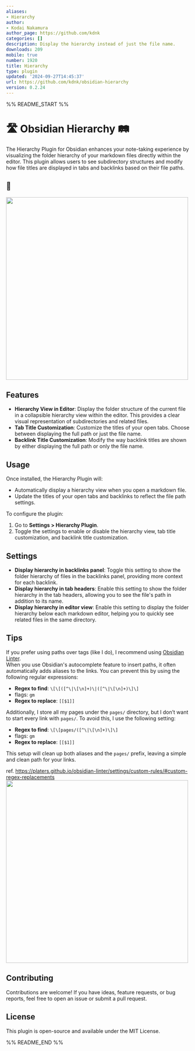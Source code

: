 ```yaml
---
aliases:
- Hierarchy
author:
- Kodai Nakamura
author_page: https://github.com/kdnk
categories: []
description: Display the hierarchy instead of just the file name.
downloads: 209
mobile: true
number: 1920
title: Hierarchy
type: plugin
updated: '2024-09-27T14:45:37'
url: https://github.com/kdnk/obsidian-hierarchy
version: 0.2.24
---
```


%% README_START %%

# 🛣️ Obsidian Hierarchy 🛤️

The Hierarchy Plugin for Obsidian enhances your note-taking experience by visualizing the folder hierarchy of your markdown files directly within the editor. This plugin allows users to see subdirectory structures and modify how file titles are displayed in tabs and backlinks based on their file paths.

## 📸

<img src="https://github.com/user-attachments/assets/41a54812-f998-4dd0-b4df-e1a51e4bf49d" width="500px" />

## Features

-   **Hierarchy View in Editor**: Display the folder structure of the current file in a collapsible hierarchy view within the editor. This provides a clear visual representation of subdirectories and related files.
-   **Tab Title Customization**: Customize the titles of your open tabs. Choose between displaying the full path or just the file name.
-   **Backlink Title Customization**: Modify the way backlink titles are shown by either displaying the full path or only the file name.

## Usage

Once installed, the Hierarchy Plugin will:

-   Automatically display a hierarchy view when you open a markdown file.
-   Update the titles of your open tabs and backlinks to reflect the file path settings.

To configure the plugin:

1. Go to **Settings > Hierarchy Plugin**.
2. Toggle the settings to enable or disable the hierarchy view, tab title customization, and backlink title customization.

## Settings

-   **Display hierarchy in backlinks panel**: Toggle this setting to show the folder hierarchy of files in the backlinks panel, providing more context for each backlink.
-   **Display hierarchy in tab headers**: Enable this setting to show the folder hierarchy in the tab headers, allowing you to see the file's path in addition to its name.
-   **Display hierarchy in editor view**: Enable this setting to display the folder hierarchy below each markdown editor, helping you to quickly see related files in the same directory.

## Tips

If you prefer using paths over tags (like I do), I recommend using [Obsidian Linter](https://github.com/platers/obsidian-linter).  
When you use Obsidian's autocomplete feature to insert paths, it often automatically adds aliases to the links. You can prevent this by using the following regular expressions:

- **Regex to find**: `\[\[([^\|\[\n]+)\|([^\|\[\n]+)\]\]`
- flags: `gm`
- **Regex to replace**: `[[$1]]`

Additionally, I store all my pages under the `pages/` directory, but I don’t want to start every link with `pages/`. To avoid this, I use the following setting:

- **Regex to find**: `\[\[pages/([^\|\[\n]+)\]\]`
- flags: `gm`
- **Regex to replace**: `[[$1]]`

This setup will clean up both aliases and the `pages/` prefix, leaving a simple and clean path for your links.

ref. https://platers.github.io/obsidian-linter/settings/custom-rules/#custom-regex-replacements
<img width="500px" src="https://github.com/user-attachments/assets/7ee3f1e8-6f78-44b9-bf80-59c134778555" />

## Contributing

Contributions are welcome! If you have ideas, feature requests, or bug reports, feel free to open an issue or submit a pull request.

## License

This plugin is open-source and available under the MIT License.


%% README_END %%